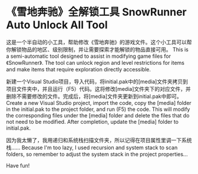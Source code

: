 # 《雪地奔驰》全解锁工具 SnowRunner Auto Unlock All Tool

这是一个半自动的小工具，帮助修改《雪地奔驰》的游戏文件。这个小工具可以帮你解锁物品的地区、级别限制，并让需要探索才能解锁的物品直接可用。
This is a semi-automatic tool designed to assist in modifying game files for 《SnowRunner》. The tool can unlock region and level restrictions for items and make items that require exploration directly accessible.

新建一个Visual Studio项目，导入代码，将initial.pak中的[media]文件夹拷贝到项目文件夹中，并且运行（F5）代码。这将修改[media]文件夹下的对应文件，并删除不需要修改的文件。完成后，将[media]文件夹更新到initial.pak中即可。
Create a new Visual Studio project, import the code, copy the [media] folder in the initial.pak to the project folder, and run (F5) the code. This will modify the corresponding files under the [media] folder and delete the files that do not need to be modified. After completion, update the [media] folder to initial.pak.

因为我太懒了，我用递归和系统栈扫描文件夹，所以记得在项目属性里调一下系统栈……
Because I'm too lazy, I used recursion and system stack to scan folders, so remember to adjust the system stack in the project properties...

Have fun!
